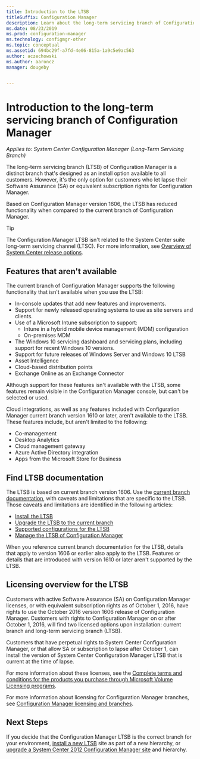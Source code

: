 ```yaml
---
title: Introduction to the LTSB
titleSuffix: Configuration Manager
description: Learn about the long-term servicing branch of Configuration Manager.
ms.date: 08/23/2019
ms.prod: configuration-manager
ms.technology: configmgr-other
ms.topic: conceptual
ms.assetid: 694bc29f-a7fd-4e06-815a-1a9c5e9ac563
author: aczechowski
ms.author: aaroncz
manager: dougeby


---
```


# Introduction to the long-term servicing branch of Configuration Manager

*Applies to: System Center Configuration Manager (Long-Term Servicing Branch)*

The long-term servicing branch (LTSB) of Configuration Manager is a distinct branch that's designed as an install option available to all customers. However, it's the only option for customers who let lapse their Software Assurance (SA) or equivalent subscription rights for Configuration Manager.

Based on Configuration Manager version 1606, the LTSB has reduced functionality when compared to the current branch of Configuration Manager.

> [!TIP]   
> The Configuration Manager LTSB isn't related to the System Center suite long-term servicing channel (LTSC). For more information, see [Overview of System Center release options](https://docs.microsoft.com/system-center/ltsc-and-sac-overview).

## Features that aren't available

The current branch of Configuration Manager supports the following functionality that isn't available when you use the LTSB:

- In-console updates that add new features and improvements.
- Support for newly released operating systems to use as site servers and clients.
- Use of a Microsoft Intune subscription to support:
  - Intune in a hybrid mobile device management (MDM) configuration
  - On-premises MDM
- The Windows 10 servicing dashboard and servicing plans, including support for recent Windows 10 versions.  
- Support for future releases of Windows Server and Windows 10 LTSB
- Asset Intelligence
- Cloud-based distribution points
- Exchange Online as an Exchange Connector    

Although support for these features isn't available with the LTSB, some features remain visible in the Configuration Manager console, but can't be selected or used.

Cloud integrations, as well as any features included with Configuration Manager current branch version 1610 or later, aren't available to the LTSB. These features include, but aren't limited to the following:<!--SCCMDocs#1823-->

- Co-management
- Desktop Analytics
- Cloud management gateway
- Azure Active Directory integration
- Apps from the Microsoft Store for Business

## Find LTSB documentation

The LTSB is based on current branch version 1606. Use the [current branch documentation](https://docs.microsoft.com/sccm/), with caveats and limitations that are specific to the LTSB. Those caveats and limitations are identified in the following articles:

- [Install the LTSB](install-the-ltsb.md)
- [Upgrade the LTSB to the current branch](convert-to-current-branch.md)
- [Supported configurations for the LTSB](supported-configurations-for-ltsb.md)
- [Manage the LTSB of Configuration Manager](manage-the-ltsb.md)

When you reference current branch documentation for the LTSB, details that apply to version 1606 or earlier also apply to the LTSB. Features or details that are introduced with version 1610 or later aren't supported by the LTSB.

## Licensing overview for the LTSB   

Customers with active Software Assurance (SA) on Configuration Manager licenses, or with equivalent subscription rights as of October 1, 2016, have rights to use the October 2016 version 1606 release of Configuration Manager. Customers with rights to Configuration Manager on or after October 1, 2016, will find two licensed options upon installation: current branch and long-term servicing branch (LTSB).

Customers that have perpetual rights to System Center Configuration Manager, or that allow SA or subscription to lapse after October 1, can install the version of System Center Configuration Manager LTSB that is current at the time of lapse.

For more information about these licenses, see the [Complete terms and conditions for the products you purchase through Microsoft Volume Licensing programs](https://go.microsoft.com/fwlink/?LinkId=800052).

For more information about licensing for Configuration Manager branches, see [Configuration Manager licensing and branches](learn-more-editions.md).

## Next Steps

If you decide that the Configuration Manager LTSB is the correct branch for your environment, [install a new LTSB](/sccm/core/understand/install-the-ltsb#install-a-new-site) site as part of a new hierarchy, or [upgrade a System Center 2012 Configuration Manager site](/sccm/core/understand/install-the-ltsb#upgrade-from-system-center-2012-configuration-manager) and hierarchy.
